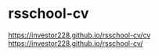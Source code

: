# rsschool-cv
https://investor228.github.io/rsschool-cv/cv
https://investor228.github.io/rsschool-cv/
